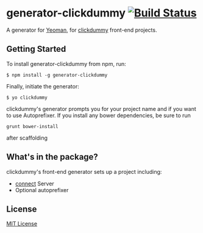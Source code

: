 # generator-clickdummy [![Build Status](https://secure.travis-ci.org/keeev/generator-clickdummy.png?branch=master)](https://travis-ci.org/keeev/generator-clickdummy)

A generator for [Yeoman](http://yeoman.io), for [clickdummy](http://clickdummy.com) front-end projects.


## Getting Started

To install generator-clickdummy from npm, run:

```
$ npm install -g generator-clickdummy
```

Finally, initiate the generator:

```
$ yo clickdummy
```

clickdummy's generator prompts you for your project name and if you want to use Autoprefixer.
If you install any bower dependencies, be sure to run

```
grunt bower-install
```

after scaffolding

## What's in the package?

clickdummy's front-end generator sets up a project including:

* [connect](http://www.senchalabs.org/connect/) Server
* Optional autoprefixer


## License

[MIT License](http://en.wikipedia.org/wiki/MIT_License)
